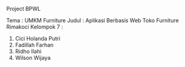 Project BPWL 

Tema : UMKM Furniture
Judul : Aplikasi Berbasis Web Toko Furniture Rimakoci
Kelompok 7 : 
1. Cici Holanda Putri 
2. Fadillah Farhan 
3. Ridho Ilahi 
4. Wilson Wijaya
